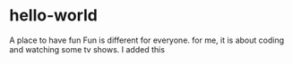 # hello-world
A place to have fun
Fun is different for everyone. for me, it is about coding and watching some tv shows.
I added this
